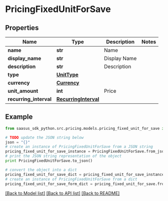 # PricingFixedUnitForSave


## Properties

Name | Type | Description | Notes
------------ | ------------- | ------------- | -------------
**name** | **str** | Name | 
**display_name** | **str** | Display Name | 
**description** | **str** | Description | 
**type** | [**UnitType**](UnitType.md) |  | 
**currency** | [**Currency**](Currency.md) |  | 
**unit_amount** | **int** | Price | 
**recurring_interval** | [**RecurringInterval**](RecurringInterval.md) |  | 

## Example

```python
from saasus_sdk_python.src.pricing.models.pricing_fixed_unit_for_save import PricingFixedUnitForSave

# TODO update the JSON string below
json = "{}"
# create an instance of PricingFixedUnitForSave from a JSON string
pricing_fixed_unit_for_save_instance = PricingFixedUnitForSave.from_json(json)
# print the JSON string representation of the object
print PricingFixedUnitForSave.to_json()

# convert the object into a dict
pricing_fixed_unit_for_save_dict = pricing_fixed_unit_for_save_instance.to_dict()
# create an instance of PricingFixedUnitForSave from a dict
pricing_fixed_unit_for_save_form_dict = pricing_fixed_unit_for_save.from_dict(pricing_fixed_unit_for_save_dict)
```
[[Back to Model list]](../README.md#documentation-for-models) [[Back to API list]](../README.md#documentation-for-api-endpoints) [[Back to README]](../README.md)


